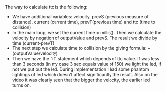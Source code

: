 The way to calculate ttc is the following:
  - We have additional variables: velocity, prevS (previous measure of distance), current (current time), prevT(previous time) and ttc (time to collision)
  - In the main loop, we set the current time = millis(). Then we calculate the velocity by negation of outputValue and prevS. The result we divide by time (current-prevT). 
  - The next step we calculate time to collision by the giving formula: −(outputValue/velocity)
  - Then we have the “if” statement which depends of ttc value. If was less than 3 seconds (in my case 3 sec equals value of 150) we light the led, if not we put out the led.
  During implementation I had some phantom lightings of led which doesn’t affect significantly the result. Also on the video it was clearly seen that the bigger the velocity, the earlier led turns on.
